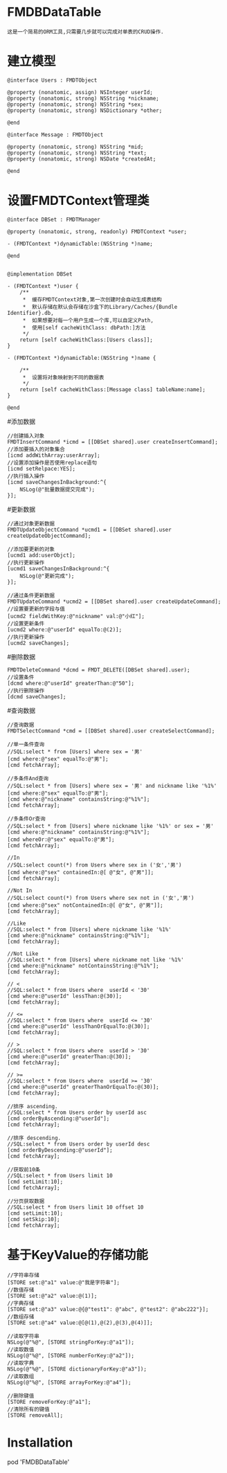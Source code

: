 # FMDBDataTable

    这是一个简易的ORM工具,只需要几步就可以完成对单表的CRUD操作.


# 建立模型

    @interface Users : FMDTObject

	@property (nonatomic, assign) NSInteger userId;
	@property (nonatomic, strong) NSString *nickname;
	@property (nonatomic, strong) NSString *sex;
	@property (nonatomic, strong) NSDictionary *other;

	@end

	@interface Message : FMDTObject

	@property (nonatomic, strong) NSString *mid;
	@property (nonatomic, strong) NSString *text;
	@property (nonatomic, strong) NSDate *createdAt;

	@end

    
# 设置FMDTContext管理类

    @interface DBSet : FMDTManager

	@property (nonatomic, strong, readonly) FMDTContext *user;

	- (FMDTContext *)dynamicTable:(NSString *)name;

	@end


	@implementation DBSet

	- (FMDTContext *)user {
	    /**
	     *  缓存FMDTContext对象,第一次创建时会自动生成表结构
	     *  默认存储在默认会存储在沙盒下的Library/Caches/{Bundle Identifier}.db,
	     *  如果想要对每一个用户生成一个库,可以自定义Path,
	     *  使用[self cacheWithClass: dbPath:]方法
	     */
	    return [self cacheWithClass:[Users class]];
	}

	- (FMDTContext *)dynamicTable:(NSString *)name {
	    
	    /**
	     *  设置将对象映射到不同的数据表
	     */
	    return [self cacheWithClass:[Message class] tableName:name];
	}

	@end

#添加数据
    
    //创建插入对象
    FMDTInsertCommand *icmd = [[DBSet shared].user createInsertCommand];
    //添加要插入的对象集合
    [icmd addWithArray:userArray];
    //设置添加操作是否使用replace语句
    [icmd setRelpace:YES];
    //执行插入操作
    [icmd saveChangesInBackground:^{
        NSLog(@"批量数据提交完成");
    }];
    
#更新数据

    //通过对象更新数据
    FMDTUpdateObjectCommand *ucmd1 = [[DBSet shared].user createUpdateObjectCommand];

    //添加要更新的对象
    [ucmd1 add:userObjct];
    //执行更新操作
    [ucmd1 saveChangesInBackground:^{
        NSLog(@"更新完成");
    }];

    //通过条件更新数据
    FMDTUpdateCommand *ucmd2 = [[DBSet shared].user createUpdateCommand];
    //设置要更新的字段与值
    [ucmd2 fieldWithKey:@"nickname" val:@"小红"];
    //设置更新条件
    [ucmd2 where:@"userId" equalTo:@(2)];
    //执行更新操作
    [ucmd2 saveChanges];

    
#删除数据

    FMDTDeleteCommand *dcmd = FMDT_DELETE([DBSet shared].user);
    //设置条件
    [dcmd where:@"userId" greaterThan:@"50"];
    //执行删除操作
    [dcmd saveChanges];
    
#查询数据

    //查询数据
    FMDTSelectCommand *cmd = [[DBSet shared].user createSelectCommand];

    //单一条件查询
    //SQL:select * from [Users] where sex = '男'
    [cmd where:@"sex" equalTo:@"男"];
    [cmd fetchArray];

    //多条件And查询
    //SQL:select * from [Users] where sex = '男' and nickname like '%1%'
    [cmd where:@"sex" equalTo:@"男"];
    [cmd where:@"nickname" containsString:@"%1%"];
    [cmd fetchArray];

    //多条件Or查询
    //SQL:select * from [Users] where nickname like '%1%' or sex = '男'
    [cmd where:@"nickname" containsString:@"%1%"];
    [cmd whereOr:@"sex" equalTo:@"男"];
    [cmd fetchArray];

    //In
    //SQL:select count(*) from Users where sex in ('女','男')
    [cmd where:@"sex" containedIn:@[ @"女", @"男"]];
    [cmd fetchArray];

    //Not In
    //SQL:select count(*) from Users where sex not in ('女','男')
    [cmd where:@"sex" notContainedIn:@[ @"女", @"男"]];
    [cmd fetchArray];

    //Like
    //SQL:select * from [Users] where nickname like '%1%'
    [cmd where:@"nickname" containsString:@"%1%"];
    [cmd fetchArray];

    //Not Like
    //SQL:select * from [Users] where nickname not like '%1%'
    [cmd where:@"nickname" notContainsString:@"%1%"];
    [cmd fetchArray];

    // <
    //SQL:select * from Users where  userId < '30'
    [cmd where:@"userId" lessThan:@(30)];
    [cmd fetchArray];

    // <=
    //SQL:select * from Users where  userId <= '30'
    [cmd where:@"userId" lessThanOrEqualTo:@(30)];
    [cmd fetchArray];

    // >
    //SQL:select * from Users where  userId > '30'
    [cmd where:@"userId" greaterThan:@(30)];
    [cmd fetchArray];

    // >=
    //SQL:select * from Users where  userId >= '30'
    [cmd where:@"userId" greaterThanOrEqualTo:@(30)];
    [cmd fetchArray];

    //排序 ascending.
    //SQL:select * from Users order by userId asc
    [cmd orderByAscending:@"userId"];
    [cmd fetchArray];

    //排序 descending.
    //SQL:select * from Users order by userId desc
    [cmd orderByDescending:@"userId"];
    [cmd fetchArray];

    //获取前10条
    //SQL:select * from Users limit 10
    [cmd setLimit:10];
    [cmd fetchArray];
    
    //分页获取数据
    //SQL:select * from Users limit 10 offset 10
    [cmd setLimit:10];
    [cmd setSkip:10];
    [cmd fetchArray];

# 基于KeyValue的存储功能

    //字符串存储
    [STORE set:@"a1" value:@"我是字符串"];
    //数值存储
    [STORE set:@"a2" value:@(1)];
    //字典存储
    [STORE set:@"a3" value:@{@"test1": @"abc", @"test2": @"abc222"}];
    //数组存储
    [STORE set:@"a4" value:@[@(1),@(2),@(3),@(4)]];

    //读取字符串
    NSLog(@"%@", [STORE stringForKey:@"a1"]);
    //读取数值
    NSLog(@"%@", [STORE numberForKey:@"a2"]);
    //读取字典
    NSLog(@"%@", [STORE dictionaryForKey:@"a3"]);
    //读取数组
    NSLog(@"%@", [STORE arrayForKey:@"a4"]);

    //删除键值
    [STORE removeForKey:@"a1"];
    //清除所有的键值
    [STORE removeAll];

# Installation

pod 'FMDBDataTable'

